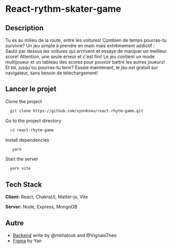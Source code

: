 # React-rythm-skater-game

## Description

Tu es au milieu de la route, entre les voitures! Combien de temps pourras-tu survivre?
Un jeu simple à prendre en main mais extrêmement addictif : Sautz par dessus les voitures qui arrrivent et essaye de marquer un meilleur score! Attention, une seule erreur et c'est fini!
Le jeu contient un mode multijoueur et un tableau des scores pour pouvoir battre les autres joueurs!
Et toi, jusqu'ou pourras-tu tenir? Essaie maintenant, le jeu est gratuit sur navigateur, sans besoin de téléchargement!

## Lancer le projet

Clone the project

```bash
  git clone https://github.com/synnksou/react-rhytm-game.git
```

Go to the project directory

```bash
  cd react-rhytm-game
```

Install dependencies

```bash
   yarn
```

Start the server

```bash
  yarn vite
```

## Tech Stack

**Client:** React, ChakraUI, Matter-js, Vite

**Server:** Node, Express, MongoDB

## Autre
- [Backend](https://github.com/mkhalouk/rhythm_ball_api) write by @mkhalouk and @VignaisTheo
- [Figma](https://www.figma.com/file/YeJBWRCrdpY0oPb9qIpF0j/Untitled?node-id=0%3A1&t=90BJ0M9bJMUD8ITq-1) by Yan
